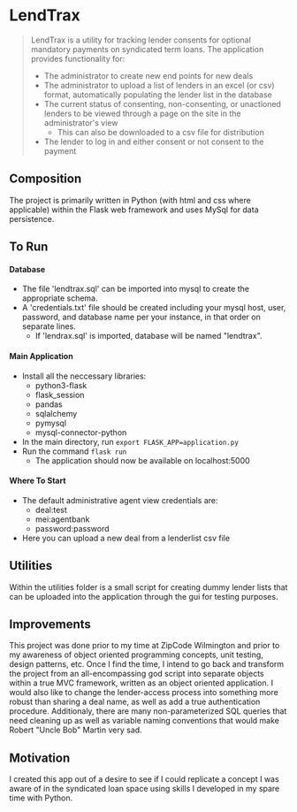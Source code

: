 # LendTrax

> LendTrax is a utility for tracking lender consents for optional mandatory payments on syndicated term loans.
> The application provides functionality for:
>* The administrator to create new end points for new deals
>* The administrator to upload a list of lenders in an excel (or csv) format, automatically populating the lender list in the database
>* The current status of consenting, non-consenting, or unactioned lenders to be viewed through a page on the site in the administrator's view
>    * This can also be downloaded to a csv file for distribution
>* The lender to log in and either consent or not consent to the payment
## Composition
The project is primarily written in Python (with html and css where applicable) within the Flask web framework and uses MySql for data persistence. 

## To Run
#### Database
* The file 'lendtrax.sql' can be imported into mysql to create the appropriate schema.
* A 'credentials.txt' file should be created including your mysql host, user, password, and database name per your instance, in that order on separate lines.
   * If 'lendrax.sql' is imported, database will be named "lendtrax".
#### Main Application
* Install all the neccessary libraries:
   * python3-flask
   * flask_session
   * pandas
   * sqlalchemy
   * pymysql
   * mysql-connector-python
* In the main directory, run `export FLASK_APP=application.py`
* Run the command `flask run`
   * The application should now be available on localhost:5000
#### Where To Start
* The default administrative agent view credentials are:
   * deal:test
   * mei:agentbank
   * password:password
* Here you can upload a new deal from a lenderlist csv file

## Utilities
Within the utilities folder is a small script for creating dummy lender lists that can be uploaded into the application through the gui for testing purposes.

## Improvements
This project was done prior to my time at ZipCode Wilmington and prior to my awareness of object oriented programming concepts, unit testing, design patterns, etc. Once I find the time, I intend to go back and transform the project from an all-encompassing god script into separate objects within a true MVC framework, written as an object oriented application. I would also like to change the lender-access process into something more robust than sharing a deal name, as well as add a true authentication procedure. Additionaly, there are many non-parameterized SQL queries that need cleaning up as well as variable naming conventions that would make Robert "Uncle Bob" Martin very sad.

## Motivation
I created this app out of a desire to see if I could replicate a concept I was aware of in the syndicated loan space using skills I developed in my spare time with Python.
